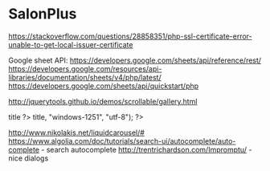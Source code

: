# SalonPlus
https://stackoverflow.com/questions/28858351/php-ssl-certificate-error-unable-to-get-local-issuer-certificate

Google sheet API:
https://developers.google.com/sheets/api/reference/rest/
https://developers.google.com/resources/api-libraries/documentation/sheets/v4/php/latest/
https://developers.google.com/sheets/api/quickstart/php

http://jquerytools.github.io/demos/scrollable/gallery.html

<?php echo $category -> title ?></a>
<?php echo mb_convert_encoding($category -> title, "windows-1251", "utf-8"); ?></a>

http://www.nikolakis.net/liquidcarousel/#
https://www.algolia.com/doc/tutorials/search-ui/autocomplete/auto-complete - search autocomplete
http://trentrichardson.com/Impromptu/ - nice dialogs